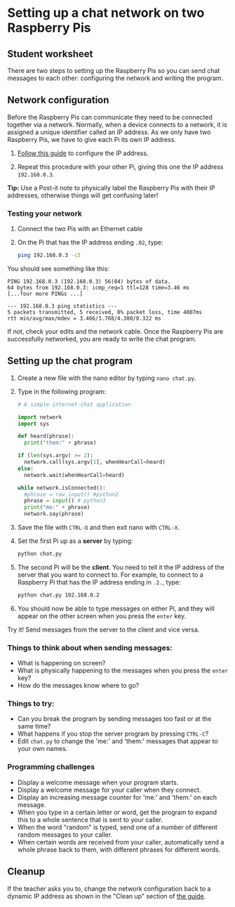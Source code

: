 # Setting up a chat network on two Raspberry Pis

## Student worksheet

There are two steps to setting up the Raspberry Pis so you can send chat messages to each other: configuring the network and writing the program.

## Network configuration

Before the Raspberry Pis can communicate they need to be connected together via a network. Normally, when a device connects to a network, it is assigned a unique identifier called an IP address. As we only have two Raspberry Pis, we have to give each Pi its own IP address.

1. [Follow this guide](../rpi-static-ip-address.md) to configure the IP address.

1. Repeat this procedure with your other Pi, giving this one the IP address `192.168.0.3`.

**Tip:** Use a Post-it note to physically label the Raspberry Pis with their IP addresses, otherwise things will get confusing later!

### Testing your network

1. Connect the two Pis with an Ethernet cable
1. On the Pi that has the IP address ending `.02`, type:

    ```bash
    ping 192.168.0.3 -c5
    ```

You should see something like this:

```
PING 192.168.0.3 (192.168.0.3) 56(84) bytes of data.
64 bytes from 192.168.0.3: icmp_req=1 ttl=128 time=3.46 ms
[...four more PINGs ...]

--- 192.168.0.3 ping statistics ---
5 packets transmitted, 5 received, 0% packet loss, time 4007ms
rtt min/avg/max/mdev = 3.466/3.788/4.380/0.322 ms
```

If not, check your edits and the network cable. Once the Raspberry Pis are successfully networked, you are ready to write the chat program.

## Setting up the chat program

1. Create a new file with the nano editor by typing `nano chat.py`.
1. Type in the following program:

    ```python
    # A simple internet-chat application

    import network
    import sys

    def heard(phrase):
      print("them:" + phrase)

    if (len(sys.argv) >= 2):
      network.call(sys.argv[1], whenHearCall=heard)
    else:  
      network.wait(whenHearCall=heard)

    while network.isConnected():
      #phrase = raw_input() #python2
      phrase = input() # python3
      print("me:" + phrase)
      network.say(phrase)
    ```

1. Save the file with `CTRL-O` and then exit nano with `CTRL-X`.

1. Set the first Pi up as a **server** by typing:

    ```bash
    python chat.py
    ```

1. The second Pi will be the **client**. You need to tell it the IP address of the server that you want to connect to. For example, to connect to a Raspberry Pi that has the IP address ending in `.2.`, type:

    ```bash
    python chat.py 192.168.0.2
    ```

1. You should now be able to type messages on either Pi, and they will appear on the other screen when you press the `enter` key.

Try it! Send messages from the server to the client and vice versa.

### Things to think about when sending messages:

- What is happening on screen?
- What is physically happening to the messages when you press the `enter` key?
- How do the messages know where to go?

### Things to try:

- Can you break the program by sending messages too fast or at the same time?
- What happens if you stop the server program by pressing `CTRL-C`?
- Edit `chat.py` to change the 'me:' and 'them:' messages that appear to your own names.

### Programming challenges

- Display a welcome message when your program starts.
- Display a welcome message for your caller when they connect.
- Display an increasing message counter for 'me:' and 'them:' on each message.
- When you type in a certain letter or word, get the program to expand this to a whole sentence that is sent to your caller.
- When the word "random" is typed, send one of a number of different random messages to your caller.
- When certain words are received from your caller, automatically send a whole phrase back to them, with different phrases for different words.

## Cleanup

If the teacher asks you to, change the network configuration back to a dynamic IP address as shown in the "Clean up" section of [the guide](rpi-static-ip-address.md).
